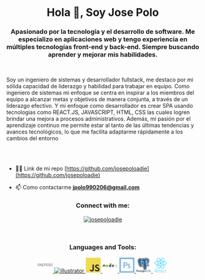 <h1 align="center">Hola 👋, Soy Jose Polo</h1>
<h3 align="center">Apasionado por la tecnología y el desarrollo de software. Me especializo en aplicaciones web y tengo experiencia en múltiples tecnologías front-end y back-end. Siempre buscando aprender y mejorar mis habilidades.</h3>
<br>
<p align="left"> Soy un ingeniero de sistemas y desarrollador fullstack, me destaco por mi sólida capacidad de liderazgo y habilidad para trabajar en equipo.
Como ingeniero de sistemas mi enfoque se centra en inspirar a los miembros del equipo a alcanzar metas y objetivos de manera conjunta, a través de un liderazgo efectivo.
 Y mi enfoque como desarrollador es crear SPA usando tecnologias como REACT.JS, JAVASCRIPT, HTML, CSS las cuales logren brindar una mejora a procesos administrativos.
Además, mi pasión por el aprendizaje continuo me permite
estar al tanto de las últimas tendencias y avances tecnológicos, lo que me facilita
adaptarme rápidamente a los cambios del entorno</p>
<br>
<br>

- 👨‍💻 Link de mi repo [https://github.com/josepoloadie](https://github.com/josepoloadie)

- 📫 Como contactarme **jpolo990206@gmail.com**

<h3 align="center">Connect with me:</h3>
<p align="center">
<a href="https://linkedin.com/in/josepoloadie" target="blank"><img align="center" src="https://raw.githubusercontent.com/rahuldkjain/github-profile-readme-generator/master/src/images/icons/Social/linked-in-alt.svg" alt="josepoloadie" height="30" width="40" /></a>
</p>
<br>

<h3 align="center">Languages and Tools:</h3>
<p align="center"> <a href="https://expressjs.com" target="_blank" rel="noreferrer"> <img src="https://raw.githubusercontent.com/devicons/devicon/master/icons/express/express-original-wordmark.svg" alt="express" width="40" height="40"/> </a> <a href="https://www.adobe.com/in/products/illustrator.html" target="_blank" rel="noreferrer"> <img src="https://www.vectorlogo.zone/logos/adobe_illustrator/adobe_illustrator-icon.svg" alt="illustrator" width="40" height="40"/> </a> <a href="https://developer.mozilla.org/en-US/docs/Web/JavaScript" target="_blank" rel="noreferrer"> <img src="https://raw.githubusercontent.com/devicons/devicon/master/icons/javascript/javascript-original.svg" alt="javascript" width="40" height="40"/> </a> <a href="https://nodejs.org" target="_blank" rel="noreferrer"> <img src="https://raw.githubusercontent.com/devicons/devicon/master/icons/nodejs/nodejs-original-wordmark.svg" alt="nodejs" width="40" height="40"/> </a> <a href="https://www.photoshop.com/en" target="_blank" rel="noreferrer"> <img src="https://raw.githubusercontent.com/devicons/devicon/master/icons/photoshop/photoshop-line.svg" alt="photoshop" width="40" height="40"/> </a> <a href="https://www.postgresql.org" target="_blank" rel="noreferrer"> <img src="https://raw.githubusercontent.com/devicons/devicon/master/icons/postgresql/postgresql-original-wordmark.svg" alt="postgresql" width="40" height="40"/> </a> <a href="https://reactjs.org/" target="_blank" rel="noreferrer"> <img src="https://raw.githubusercontent.com/devicons/devicon/master/icons/react/react-original-wordmark.svg" alt="react" width="40" height="40"/> </a> </p>
